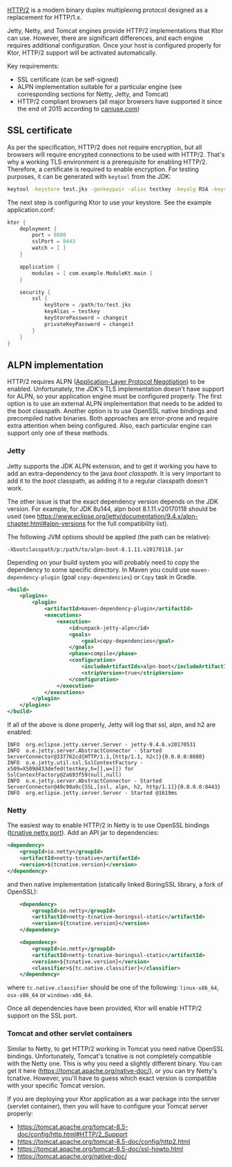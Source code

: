 [//]: # (title: HTTP/2)

<include src="lib.xml" include-id="outdated_warning"/>

[HTTP/2](https://en.wikipedia.org/wiki/HTTP/2) is a modern binary duplex multiplexing protocol designed as a replacement for HTTP/1.x.

Jetty, Netty, and Tomcat engines provide HTTP/2 implementations that Ktor can use. However, there are significant differences,
and each engine requires additional configuration. Once your host is configured properly for Ktor, HTTP/2 support will be activated automatically.

Key requirements:

* SSL certificate (can be self-signed)
* ALPN implementation suitable for a particular engine (see corresponding sections for Netty, Jetty, and Tomcat)
* HTTP/2 compliant browsers (all major browsers have supported it since the end of 2015 according to [caniuse.com](http://caniuse.com/#search=http2))

## SSL certificate

As per the specification, HTTP/2 does not require encryption, but all browsers will require encrypted connections to be used with HTTP/2.
That's why a working TLS environment is a prerequisite for enabling HTTP/2. Therefore, a certificate is required to enable encryption.
For testing purposes, it can be generated with `keytool` from the JDK:

```bash
keytool -keystore test.jks -genkeypair -alias testkey -keyalg RSA -keysize 4096 -validity 5000 -dname 'CN=localhost, OU=ktor, O=ktor, L=Unspecified, ST=Unspecified, C=US'
```

The next step is configuring Ktor to use your keystore. See the example application.conf:


```kotlin
ktor {
    deployment {
        port = 8080
        sslPort = 8443
        watch = [ ]
    }

    application {
        modules = [ com.example.ModuleKt.main ]
    }

    security {
        ssl {
            keyStore = /path/to/test.jks
            keyAlias = testkey
            keyStorePassword = changeit
            privateKeyPassword = changeit
        }
    }
}
```

## ALPN implementation

HTTP/2 requires ALPN ([Application-Layer Protocol Negotiation](https://en.wikipedia.org/wiki/Application-Layer_Protocol_Negotiation)) to be enabled.
Unfortunately, the JDK's TLS implementation doesn't have support for ALPN, so your application engine must be configured properly. 
The first option is to use an external ALPN implementation that needs to be added to the boot classpath.
Another option is to use OpenSSL native bindings and precompiled native binaries. Both approaches are error-prone and require extra attention when being configured.
Also, each particular engine can support only one of these methods.

### Jetty

Jetty supports the JDK ALPN extension, and to get it working you have to add an extra-dependency to the java *boot classpath*.
It is very important to add it to the *boot* classpath, as adding it to a regular classpath doesn't work.

The other issue is that the exact dependency version depends on the JDK version. For example, for JDK 8u144, alpn boot 8.1.11.v20170118
should be used (see <https://www.eclipse.org/jetty/documentation/9.4.x/alpn-chapter.html#alpn-versions> for the full compatibility list).

The following JVM options should be applied (the path can be relative):

```text
-Xbootclasspath/p:/path/to/alpn-boot-8.1.11.v20170118.jar
```

Depending on your build system you will probably need to copy the dependency to some specific directory. 
In Maven you could use `maven-dependency-plugin` (goal `copy-dependencies`) or `Copy` task in Gradle.

```xml
<build>
    <plugins>
        <plugin>
            <artifactId>maven-dependency-plugin</artifactId>
            <executions>
                <execution>
                    <id>unpack-jetty-alpn</id>
                    <goals>
                        <goal>copy-dependencies</goal>
                    </goals>
                    <phase>compile</phase>
                    <configuration>
                        <includeArtifactIds>alpn-boot</includeArtifactIds>
                        <stripVersion>true</stripVersion>
                    </configuration>
                </execution>
            </executions>
        </plugin>
    </plugins>
</build>
```

If all of the above is done properly, Jetty will log that ssl, alpn, and h2 are enabled:

```text
INFO  org.eclipse.jetty.server.Server - jetty-9.4.6.v20170531
INFO  o.e.jetty.server.AbstractConnector - Started ServerConnector@337762cd{HTTP/1.1,[http/1.1, h2c]}{0.0.0.0:8080}
INFO  o.e.jetty.util.ssl.SslContextFactory - x509=X509@433defed(testkey,h=[],w=[]) for SslContextFactory@2a693f59(null,null)
INFO  o.e.jetty.server.AbstractConnector - Started ServerConnector@49c90a9c{SSL,[ssl, alpn, h2, http/1.1]}{0.0.0.0:8443}
INFO  org.eclipse.jetty.server.Server - Started @1619ms
```

### Netty

The easiest way to enable HTTP/2 in Netty is to use OpenSSL bindings ([tcnative netty port](https://netty.io/wiki/forked-tomcat-native.html)). 
Add an API jar to dependencies:

```xml
<dependency>
    <groupId>io.netty</groupId>
    <artifactId>netty-tcnative</artifactId>
    <version>${tcnative.version}</version>
</dependency>
```

and then  native implementation (statically linked BoringSSL library, a fork of OpenSSL):

```xml
    <dependency>
        <groupId>io.netty</groupId>
        <artifactId>netty-tcnative-boringssl-static</artifactId>
        <version>${tcnative.version}</version>
    </dependency>

    <dependency>
        <groupId>io.netty</groupId>
        <artifactId>netty-tcnative-boringssl-static</artifactId>
        <version>${tcnative.version}</version>
        <classifier>${tc.native.classifier}</classifier>
    </dependency>
```

where `tc.native.classifier` should be one of the following: `linux-x86_64`, `osx-x86_64` or `windows-x86_64`.

Once all dependencies have been provided, Ktor will enable HTTP/2 support on the SSL port.

### Tomcat and other servlet containers

Similar to Netty, to get HTTP/2 working in Tomcat you need native OpenSSL bindings. Unfortunately, Tomcat's tcnative is not completely compatible with the Netty one.
This is why you need a slightly different binary. You can get it here (<https://tomcat.apache.org/native-doc/>), or you can try Netty's tcnative. However,
you'll have to guess which exact version is compatible with your specific Tomcat version.

If you are deploying your Ktor application as a war package into the server (servlet container), then you will have to configure your Tomcat server properly:

* <https://tomcat.apache.org/tomcat-8.5-doc/config/http.html#HTTP/2_Support>
* <https://tomcat.apache.org/tomcat-8.5-doc/config/http2.html>
* <https://tomcat.apache.org/tomcat-8.5-doc/ssl-howto.html>
* <https://tomcat.apache.org/native-doc/>